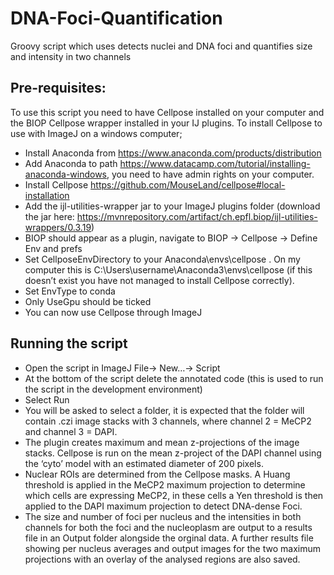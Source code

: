 # DNA-Foci-Quantification
Groovy script which uses detects nuclei and DNA foci and quantifies size and intensity in two channels 

## Pre-requisites:
To use this script you need to have Cellpose installed on your computer and the BIOP Cellpose wrapper installed in your IJ plugins. 
To install Cellpose to use with ImageJ on a windows computer;
- Install Anaconda from https://www.anaconda.com/products/distribution
- Add Anaconda to path https://www.datacamp.com/tutorial/installing-anaconda-windows, you need to have admin rights on your computer. 
- Install Cellpose https://github.com/MouseLand/cellpose#local-installation
- Add the ijl-utilities-wrapper jar to your ImageJ plugins folder (download the jar here: https://mvnrepository.com/artifact/ch.epfl.biop/ijl-utilities-wrappers/0.3.19)
- BIOP should appear as a plugin, navigate to BIOP -> Cellpose -> Define Env and prefs
- Set CellposeEnvDirectory to your Anaconda\envs\cellpose . On my computer this is C:\Users\username\Anaconda3\envs\cellpose (if this doesn’t exist you have not managed to install Cellpose correctly).
- Set EnvType to conda
- Only UseGpu should be ticked
- You can now use Cellpose through ImageJ

## Running the script
- Open the script in ImageJ File-> New…-> Script
- At the bottom of the script delete the annotated code (this is used to run the script in the development environment)
- Select Run
- You will be asked to select a folder, it is expected that the folder will contain .czi image stacks with 3 channels, where channel 2 = MeCP2 and channel 3 = DAPI. 
- The plugin creates maximum and mean z-projections of the image stacks. Cellpose is run on the mean z-project of the DAPI channel using the ‘cyto’ model with an estimated diameter of 200 pixels. 
- Nuclear ROIs are determined from the Cellpose masks. A Huang threshold is applied in the MeCP2 maximum projection to determine which cells are expressing MeCP2, in these cells a Yen threshold is then applied to the DAPI maximum projection to detect DNA-dense Foci. 
- The size and number of foci per nucleus and the intensities in both channels for both the foci and the nucleoplasm are output to a results file in an Output folder alongside the orginal data. A further results file showing per nucleus averages and output images for the two maximum projections with an overlay of the analysed regions are also saved.
